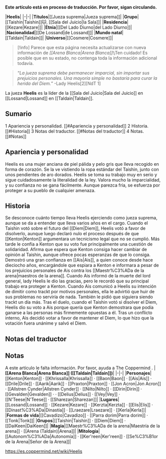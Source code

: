 **Este artículo está en proceso de traducción. Por favor, sigan circulando.**


|**Heelis**|
|-|-|
|**Títulos**|[[Jueza suprema\|Jueza suprema]]|
|**Grupo**|[[Taishin\|Taishin]]🐱︎, [[Sala del Juicio\|la Sala]]|
|**Residencia**|[[Kezare\|Kezare]]|
|**Etnia**|[[Del Lado Diurno\|del Lado Diurno]]|
|**Nacionalidad**|[[De Lossand\|de Lossand]]|
|**Mundo natal**|[[Taldain\|Taldain]]|
|**Universo**|[[Cosmere\|Cosmere]]|
> [!info] Parece que esta página necesita actualizarse con nueva información de *[[Arena Blanca\|Arena Blanca]]*!¡Ten cuidado! Es posible que en su estado, no contenga toda la información adicional todavía.

>“*La jueza suprema debe permanecer *imparcial*, sin importar sus prejuicios personales. Una mayoría simple no bastaría para curar la herida del Diem.*”
\-Lady Heelis[2][NdT 1]


La jueza **Heelis** es la líder de la [[Sala del Juicio\|Sala del Juicio]] en [[Lossand\|Lossand]] en [[Taldain\|Taldain]].

## Sumario

1 Apariencia y personalidad. [[#Apariencia y personalidad]] 
2 Historia. [[#Historia]] 
3 Notas del traductor. [[#Notas del traductor]] 
4 Notas. [[#Notas]] 


## Apariencia y personalidad
Heelis es una mujer anciana de piel pálida y pelo gris que lleva recogido en forma de corazón. Se la ve vistiendo la ropa estándar del Taishin, junto con unos pendientes de aro dorados.
Heelis se toma su trabajo muy en serio y sigue cuidadosamente la literalidad de la ley. Valora mucho la imparcialidad, y su confianza no se gana fácilmente. Aunque parezca fría, se esfuerza por proteger a su pueblo de cualquier amenaza.

## Historia
Se desconoce cuánto tiempo lleva Heelis ejerciendo como jueza suprema, aunque se da a entender que lleva varios años en el cargo.
Cuando el Taishin votó sobre el futuro del [[Diem\|Diem]], Heelis votó a favor de disolverlo, aunque luego declaró nulo el proceso después de que [[Kenton\|Kenton]] argumentara un tecnicismo legal que no se cumplió. Más tarde le confía a Kenton que su voto fue principalmente una cuestión de solidaridad. Afirma que espera que Kenton consiga hacer cambiar de opinión al Taishin, aunque ofrece pocas esperanzas de que lo consiga.
Demostró una gran confianza en [[Ais\|Ais]], a quien conoce desde hace dieciocho años, encargándole que espiara a Kenton e informara a pesar de los prejuicios personales de Ais contra los [[Maestr%C3%ADa de la arena\|maestros de la arena]].
Cuando Ais informó de la muerte del lord general, lady Heelis le dio las gracias, pero le recordó que su principal trabajo era proteger a Kenton.
Cuando Ais comunicó a Heelis su intención de dimitir como trackt por motivos personales, ella le advirtió que huir de sus problemas no serviría de nada. También le pidió que siguiera siendo trackt un día más.
Tras el duelo, cuando el Taishin votó si disolver el Diem, Heelis dio su voto a Ais porque quería que Kenton demostrara que podía ganarse a las personas más firmemente opuestas a él. Tras un conflicto interno, Ais decidió votar a favor de mantener el Diem, lo que hizo que la votación fuera unánime y salvó el Diem.

## Notas del traductor

## Notas

A este artículo le falta información. Por favor, ayuda a The Coppermind .
|**[[Arena Blanca\|Arena Blanca]] ([[Taldain\|Taldain]])**|
|-|-|
|**Personajes**|[[Kenton\|Kenton]] · [[Khrissalla\|Khrissalla]] · [[Baon\|Baon]] · [[Ais\|Ais]] · [[Drile\|Drile]] · [[Aarik\|Aarik]] · [[Praxton\|Praxton]] · [[Jon Acron\|Jon Acron]] · [[Allstren Cynder\|Allstren Cynder]] · [[Nilto\|Nilto]] · [[Dirin\|Dirin]] · [[Gevalden\|Gevalden]] ·  · [[Delius\|Delius]] · [[Vey\|Vey]] · [[N'Teese\|N'Teese]] · [[Sharezan\|Sharezan]]|
|**Lugares**|[[Lossand\|Lossand]] · [[Kezare\|Kezare]] · [[Kerzta\|Kerzta]] · [[Elis\|Elis]] · [[Dinast%C3%ADa\|Dinastía]] · [[Lraezare\|Lraezare]] · [[Kerla\|Kerla]]|
|**Formas de vida**|[[Cavadizo\|Cavadizo]] · [[Parra dorim\|Parra dorim]] · [[Tonk\|Tonk]]|
|**Grupos**|[[Taishin\|Taishin]] · [[Diem\|Diem]] · [[DaiKeen\|DaiKeen]]|
|**Magia**|[[Maestr%C3%ADa de la arena\|Maestría de la arena]] · [[Arena (Taldain)\|Arena]]|
|**Mitología**|[[Autonom%C3%ADa\|Autonomía]] · [[Ker'reen\|Ker'reen]] · [[Se%C3%B1or de la Arena\|Señor de la Arena]]|



https://es.coppermind.net/wiki/Heelis